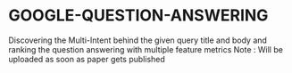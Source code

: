 # GOOGLE-QUESTION-ANSWERING
Discovering the Multi-Intent behind the given query title and body and ranking the question answering with multiple feature metrics
Note : Will be uploaded as soon as paper gets published
